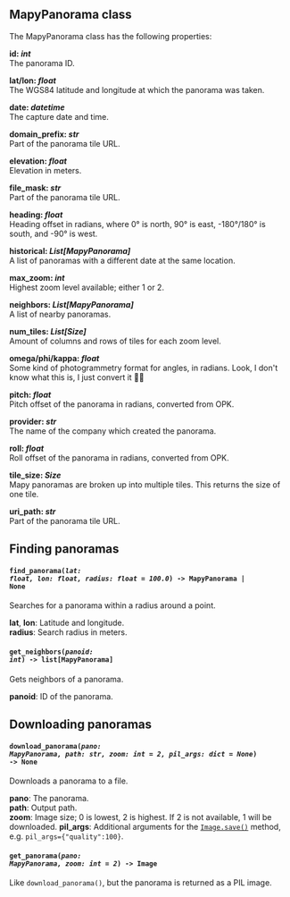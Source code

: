 ## MapyPanorama class

The MapyPanorama class has the following properties:

**id: *int***  
The panorama ID.

**lat/lon: *float***  
The WGS84 latitude and longitude at which the panorama was taken.

**date: *datetime***  
The capture date and time.

**domain_prefix: *str***  
Part of the panorama tile URL.

**elevation: *float***  
Elevation in meters.

**file_mask: *str***  
Part of the panorama tile URL.

**heading: *float***  
Heading offset in radians, where 0° is north, 90° is east, -180°/180° is south, and -90° is west.

**historical: *List[MapyPanorama]***  
A list of panoramas with a different date at the same location.

**max_zoom: *int***  
Highest zoom level available; either 1 or 2.

**neighbors: *List[MapyPanorama]***  
A list of nearby panoramas.

**num_tiles: *List[Size]***  
Amount of columns and rows of tiles for each zoom level.

**omega/phi/kappa: *float***  
Some kind of photogrammetry format for angles, in radians. Look, I don't know what this is, I just convert it 🤷‍♂️

**pitch: *float***  
Pitch offset of the panorama in radians, converted from OPK.

**provider: *str***  
The name of the company which created the panorama.

**roll: *float***  
Roll offset of the panorama in radians, converted from OPK.

**tile_size: *Size***  
Mapy panoramas are broken up into multiple tiles. This returns the size of one tile.

**uri_path: *str***  
Part of the panorama tile URL.


## Finding panoramas

#### <code>find_panorama(<em>lat: float, lon: float, radius: float = 100.0</em>) -> MapyPanorama | None</code>
Searches for a panorama within a radius around a point.

**lat**, **lon**: Latitude and longitude.  
**radius**: Search radius in meters.  

#### <code>get_neighbors(<em>panoid: int</em>) -> list[MapyPanorama]</code>
Gets neighbors of a panorama.

**panoid**: ID of the panorama.


## Downloading panoramas

#### <code>download_panorama(<em>pano: MapyPanorama, path: str, zoom: int = 2, pil_args: dict = None</em>) -> None</code>
Downloads a panorama to a file.

**pano**: The panorama.  
**path**: Output path.  
**zoom**: Image size; 0 is lowest, 2 is highest. If 2 is not available, 1 will be downloaded.
**pil_args**: Additional arguments for the [`Image.save()`](https://pillow.readthedocs.io/en/stable/reference/Image.html#PIL.Image.Image.save) method, e.g. `pil_args={"quality":100}`.

#### <code>get_panorama(<em>pano: MapyPanorama, zoom: int = 2</em>) -> Image</code>
Like `download_panorama()`, but the panorama is returned as a PIL image.

